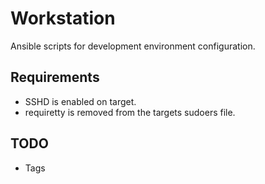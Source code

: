 Workstation
===========

Ansible scripts for development environment configuration.

## Requirements
* SSHD is enabled on target.
* requiretty is removed from the targets sudoers file.

## TODO
* Tags
